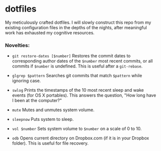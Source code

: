 # dotfiles
My meticulously crafted dotfiles. I will slowly construct this repo from my existing configuration files in the depths of the nights, after meaningful work has exhausted my cognitive resources.

### Novelties:
- `git restore-dates [$number]` Restores the commit dates to corresponding author dates of the `$number` most recent commits, or all commits if `$number` is undefined. This is useful after a `git-rebase`.

- `glgrep $pattern` Searches git commits that match `$pattern` while ignoring case.

- `swlog` Prints the timestamps of the 10 most recent sleep and wake events (for OS X portables). This answers the question, "How long have I been at the computer?"

- `mute` Mutes and unmutes system volume.

- `sleepnow` Puts system to sleep.

- `vol $number` Sets system volume to `$number` on a scale of 0 to 10.

- `odb` Opens current directory on Dropbox.com (if it is in your Dropbox folder). This is useful for file recovery.